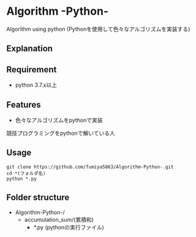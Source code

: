 # Algorithm -Python-
Algorithm using python
(Pythonを使用して色々なアルゴリズムを実装する)

## Explanation
## Requirement
- python 3.7.x以上

## Features
- 色々なアルゴリズムをpythonで実装

競技プログラミングをpythonで解いている人

## Usage
```
git clone https://github.com/fumiya5863/Algorithm-Python-.git
cd *(フォルダ名)
python *.py
```

## Folder structure
- Algorithm-Python-/
    - accumulation_sum/(累積和)
        - *.py (pythonの実行ファイル)
